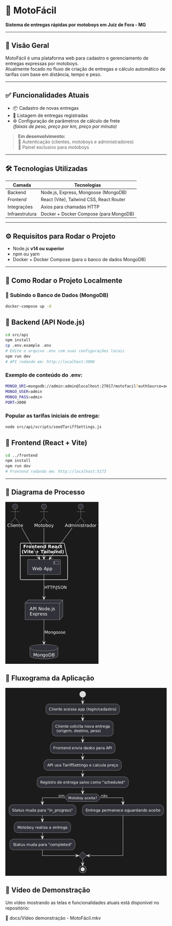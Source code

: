 # 🛵 MotoFácil

**Sistema de entregas rápidas por motoboys em Juiz de Fora - MG**

---

## 📌 Visão Geral

MotoFácil é uma plataforma web para cadastro e gerenciamento de entregas expressas por motoboys.  
Atualmente focado no fluxo de criação de entregas e cálculo automático de tarifas com base em distância, tempo e peso.

---

## ✅ Funcionalidades Atuais

- 📦 Cadastro de novas entregas
- 📃 Listagem de entregas registradas
- ⚙️ Configuração de parâmetros de cálculo de frete  
  *(faixas de peso, preço por km, preço por minuto)*

> **Em desenvolvimento:**  
🔐 Autenticação (clientes, motoboys e administradores)  
📲 Painel exclusivo para motoboys  

---

## 🛠️ Tecnologias Utilizadas

| **Camada**   | **Tecnologias**                                   |
|--------------|---------------------------------------------------|
| Backend      | Node.js, Express, Mongoose (MongoDB)             |
| Frontend     | React (Vite), Tailwind CSS, React Router         |
| Integrações  | Axios para chamadas HTTP                         |
| Infraestrutura | Docker + Docker Compose (para MongoDB)         |

---

## ⚙️ Requisitos para Rodar o Projeto

- Node.js **v14 ou superior**
- npm ou yarn
- Docker + Docker Compose (para o banco de dados MongoDB)

---

## 🚀 Como Rodar o Projeto Localmente

### 📌 Subindo o Banco de Dados (MongoDB)

```bash
docker-compose up -d
```

## 📌 Backend (API Node.js)

```bash
cd src/api
npm install
cp .env.example .env
# Edite o arquivo .env com suas configurações locais
npm run dev
# API rodando em: http://localhost:3000
```

### Exemplo de conteúdo do .env:

```bash
MONGO_URI=mongodb://admin:admin@localhost:27017/motofacil?authSource=admin
MONGO_USER=admin
MONGO_PASS=admin
PORT=3000
```

### Popular as tarifas iniciais de entrega:

```bash
node src/api/scripts/seedTariffSettings.js
```

## 📌 Frontend (React + Vite)

```bash
cd ../frontend
npm install
npm run dev
# Frontend rodando em: http://localhost:5173
```

---

## 📍 Diagrama de Processo
![](docs/diagrama-arquitetura.png)

## 📍 Fluxograma da Aplicação
![](docs/diagrama-processo.png)

## 🎥 Vídeo de Demonstração

Um vídeo mostrando as telas e funcionalidades atuais está disponível no repositório:

📂 docs/Vídeo demonstração - MotoFácil.mkv
